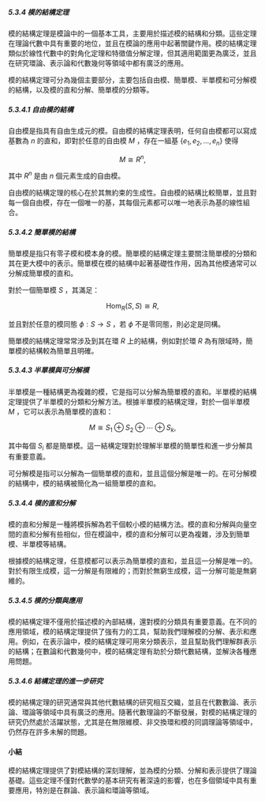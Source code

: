 ##### 5.3.4 模的結構定理

模的結構定理是模論中的一個基本工具，主要用於描述模的結構和分類。這些定理在理論代數中具有重要的地位，並且在模論的應用中起著關鍵作用。模的結構定理類似於線性代數中的對角化定理和特徵值分解定理，但其適用範圍更為廣泛，並且在研究環論、表示論和代數幾何等領域中都有廣泛的應用。

模的結構定理可分為幾個主要部分，主要包括自由模、簡單模、半單模和可分解模的結構，以及模的直和分解、簡單模的分類等。

##### 5.3.4.1 自由模的結構

自由模是指具有自由生成元的模。自由模的結構定理表明，任何自由模都可以寫成基數為  $`n`$  的直和，即對於任意的自由模  $`M`$ ，存在一組基  $`\{ e_1, e_2, ..., e_n \}`$  使得

```math
M \cong R^n,
```

其中  $`R^n`$  是由  $`n`$  個元素生成的自由模。

自由模的結構定理的核心在於其無約束的生成性。自由模的結構比較簡單，並且對每一個自由模，存在一個唯一的基，其每個元素都可以唯一地表示為基的線性組合。

##### 5.3.4.2 簡單模的結構

簡單模是指只有零子模和模本身的模。簡單模的結構定理主要關注簡單模的分類和其在更大模中的表示。簡單模在模的結構中起著基礎性作用，因為其他模通常可以分解成簡單模的直和。

對於一個簡單模  $`S`$ ，其滿足：

```math
\text{Hom}_R(S, S) \cong R,
```

並且對於任意的模同態  $`\phi: S \to S`$ ，若  $`\phi`$  不是零同態，則必定是同構。

簡單模的結構定理常常涉及到其在環  $`R`$  上的結構，例如對於環  $`R`$  為有限域時，簡單模的結構較為簡單且明確。

##### 5.3.4.3 半單模與可分解模

半單模是一種結構更為複雜的模，它是指可以分解為簡單模的直和。半單模的結構定理提供了半單模的分類和分解方法。根據半單模的結構定理，對於一個半單模  $`M`$ ，它可以表示為簡單模的直和：

```math
M \cong S_1 \oplus S_2 \oplus \cdots \oplus S_k,
```

其中每個  $`S_i`$  都是簡單模。這一結構定理對於理解半單模的簡單性和進一步分解具有重要意義。

可分解模是指可以分解為一個簡單模的直和，並且這個分解是唯一的。在可分解模的結構中，模的結構被簡化為一組簡單模的直和。

##### 5.3.4.4 模的直和分解

模的直和分解是一種將模拆解為若干個較小模的結構方法。模的直和分解與向量空間的直和分解有些相似，但在模論中，模的直和分解可以更為複雜，涉及到簡單模、半單模等結構。

根據模的結構定理，任意模都可以表示為簡單模的直和，並且這一分解是唯一的。對於有限生成模，這一分解是有限維的；而對於無窮生成模，這一分解可能是無窮維的。

##### 5.3.4.5 模的分類與應用

模的結構定理不僅用於描述模的內部結構，還對模的分類具有重要意義。在不同的應用領域，模的結構定理提供了強有力的工具，幫助我們理解模的分解、表示和應用。例如，在表示論中，模的結構定理可用來分類表示，並且幫助我們理解群表示的結構；在數論和代數幾何中，模的結構定理有助於分類代數結構，並解決各種應用問題。

##### 5.3.4.6 結構定理的進一步研究

模的結構定理的研究通常與其他代數結構的研究相互交織，並且在代數數論、表示論、環論等領域中具有廣泛的應用。隨著代數理論的不斷發展，對模的結構定理的研究仍然處於活躍狀態，尤其是在無限維模、非交換環和模的同調理論等領域中，仍然存在許多未解的問題。

#### 小結

模的結構定理提供了對模結構的深刻理解，並為模的分類、分解和表示提供了理論基礎。這些定理不僅對代數學的基本研究有著深遠的影響，也在多個領域中具有重要應用，特別是在群論、表示論和環論等領域。